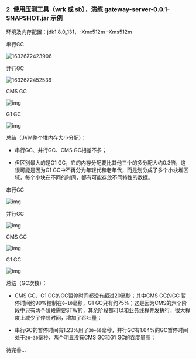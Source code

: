 ### 2. 使用压测工具（wrk 或 sb），演练 gateway-server-0.0.1-SNAPSHOT.jar 示例



环境及内存配置：jdk1.8.0_131，-Xmx512m -Xms512m

 

串行GC

![1632672423906](https://github.com/J-doIt/geektime_java_tc/blob/main/k-jvm/src/main/resources/img/SerGC-1.jpg)



并行GC

![1632672452536](https://github.com/J-doIt/geektime_java_tc/blob/main/k-jvm/src/main/resources/img/ParGC-1.jpg)


CMS GC

![img](https://github.com/J-doIt/geektime_java_tc/blob/main/k-jvm/src/main/resources/img/CMSGC-1.jpg) 

G1 GC

![img](https://github.com/J-doIt/geektime_java_tc/blob/main/k-jvm/src/main/resources/img/G1GC-1.jpg) 

 

总结（JVM整个堆内存大小分配）：

- 串行GC、并行GC、CMS GC相差不多；


- 但区别最大的是G1 GC，它的内存分配要比其他三个的多分配大约0.3倍，这很可能是因为G1 GC中不再分为年轻代和老年代，而是划分成了多个小块堆区域，每个小块在不同的时间，都有可能存放不同特性的数据。


 

 

 

串行GC

![img](https://github.com/J-doIt/geektime_java_tc/blob/main/k-jvm/src/main/resources/img/SerGC-2.jpg) 

并行GC

![img](https://github.com/J-doIt/geektime_java_tc/blob/main/k-jvm/src/main/resources/img/ParGC-2.jpg) 

CMS GC

![img](https://github.com/J-doIt/geektime_java_tc/blob/main/k-jvm/src/main/resources/img/CMSGC-2.jpg) 

G1 GC

![img](https://github.com/J-doIt/geektime_java_tc/blob/main/k-jvm/src/main/resources/img/G1GC-2.jpg) 



总结（GC次数）：

- CMS GC、G1 GC的GC暂停时间都没有超过20毫秒；其中CMS GC的GC 暂停时间约99%控制在`0~10`毫秒，G1 GC只有约75%；这是因为CMS的六个阶段中只有两个阶段需要STW的，其余阶段都可以和业务线程并发执行，很大程度上减少了停顿时间，增加了吞吐量；


- 串行GC的暂停时间有1.23%用了`30~60`毫秒，并行GC有1.64%的GC暂停时间处于`20~30`毫秒，两个明显没有CMS GC和G1 GC的吞度量高；


 

 

 

 

待完善...

